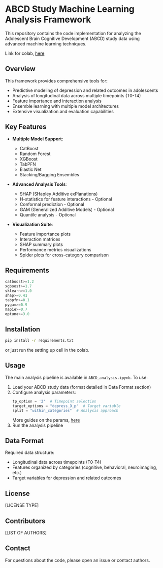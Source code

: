 # ABCD Study Machine Learning Analysis Framework

This repository contains the code implementation for analyzing the Adolescent Brain Cognitive Development (ABCD) study data using advanced machine learning techniques.

Link for colab, [here](https://colab.research.google.com/drive/1lhAUNdN560OZEO--pxPPmu9PZG9NXlEt?usp=sharing)

## Overview

This framework provides comprehensive tools for:
- Predictive modeling of depression and related outcomes in adolescents
- Analysis of longitudinal data across multiple timepoints (T0-T4)
- Feature importance and interaction analysis
- Ensemble learning with multiple model architectures
- Extensive visualization and evaluation capabilities

## Key Features

- **Multiple Model Support**: 
  - CatBoost
  - Random Forest
  - XGBoost
  - TabPFN
  - Elastic Net
  - Stacking/Bagging Ensembles

- **Advanced Analysis Tools**:
  - SHAP (SHapley Additive exPlanations)
  - H-statistics for feature interactions - Optional
  - Conformal prediction - Optional
  - GAM (Generalized Additive Models) - Optional
  - Quantile analysis - Optional

- **Visualization Suite**:
  - Feature importance plots
  - Interaction matrices
  - SHAP summary plots
  - Performance metrics visualizations
  - Spider plots for cross-category comparison

## Requirements

```python
catboost>=1.2
xgboost>=1.7
sklearn>=1.0
shap>=0.41
tabpfn>=0.1
pygam>=0.9
mapie>=0.7
optuna>=3.0
```

## Installation

```bash
pip install -r requirements.txt
```

or just run the setting up cell in the colab.

## Usage

The main analysis pipeline is available in `ABCD_analysis.ipynb`. To use:

1. Load your ABCD study data (format detailed in Data Format section)
2. Configure analysis parameters:
   ```python
   tp_option = '2'  # Timepoint selection
   target_options = "depress_D_p"  # Target variable
   split = "within_categories"  # Analysis approach
   ```
   More guides on the params, [here](https://github.com/clarkmit/DepPre/blob/main/parameters_guide.md)
3. Run the analysis pipeline

## Data Format

Required data structure:
- Longitudinal data across timepoints (T0-T4)
- Features organized by categories (cognitive, behavioral, neuroimaging, etc.)
- Target variables for depression and related outcomes


## License

[LICENSE TYPE]

## Contributors

[LIST OF AUTHORS]

## Contact

For questions about the code, please open an issue or contact authors.
